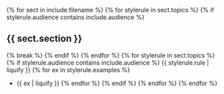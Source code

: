 {% for sect in include.filename %}
    {% for stylerule in sect.topics %}
        {% if stylerule.audience contains include.audience %}
## {{ sect.section }}
{% break %}
        {% endif %}
    {% endfor %}
    {% for stylerule in sect.topics %}
        {% if stylerule.audience contains include.audience %}
{{ stylerule.rule | liquify }}
            {% for ex in stylerule.examples %}
* {{ ex | liquify }}
            {% endfor %}
        {% endif %}
    {% endfor %}
{% endfor %}